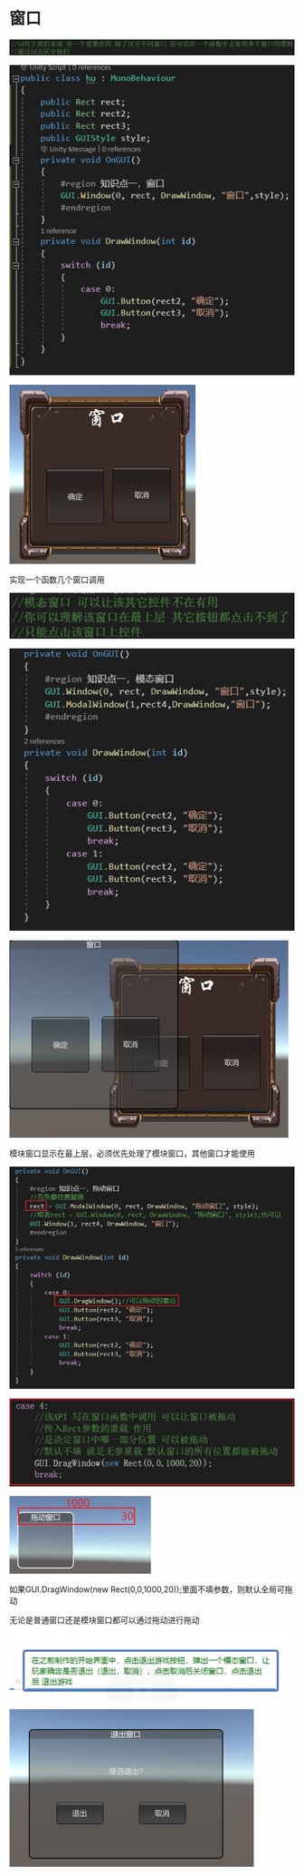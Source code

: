 # 窗口

![7f360a60b1d237307829b936f77cca10.png](image/7f360a60b1d237307829b936f77cca10.png)

![1f1c81de9d856c8abf23a5211475ddbf.png](image/1f1c81de9d856c8abf23a5211475ddbf.png)

![8343d88bfeb96abec8e066116b667876.png](image/8343d88bfeb96abec8e066116b667876.png)

实现一个函数几个窗口调用

![29f880ddb61e75c0aef4353ce378c40e.png](image/29f880ddb61e75c0aef4353ce378c40e.png)

![c48d88020aa307d69a8fefdda5296054.png](image/c48d88020aa307d69a8fefdda5296054.png)

![0322951573c9110f2b4424a7b9754101.png](image/0322951573c9110f2b4424a7b9754101.png)

模块窗口显示在最上层，必须优先处理了模块窗口，其他窗口才能使用

![63258859f3348ee3dbfb360eef42318e.png](image/63258859f3348ee3dbfb360eef42318e.png)

![26b2cee8bf5837533129b435ddfe22ed.png](image/26b2cee8bf5837533129b435ddfe22ed.png)

![b2711d46375bfd3874126672e6a62f9e.png](image/b2711d46375bfd3874126672e6a62f9e.png)

如果GUI.DragWindow(new Rect(0,0,1000,20));里面不填参数，则默认全局可拖动

无论是普通窗口还是模块窗口都可以通过拖动进行拖动

![f07b61e0e673d43cfe75f1d54e22c3c2.png](image/f07b61e0e673d43cfe75f1d54e22c3c2.png)

![6a75fe6e63a34a987ccd00bc276c4f7b.png](image/6a75fe6e63a34a987ccd00bc276c4f7b.png)
